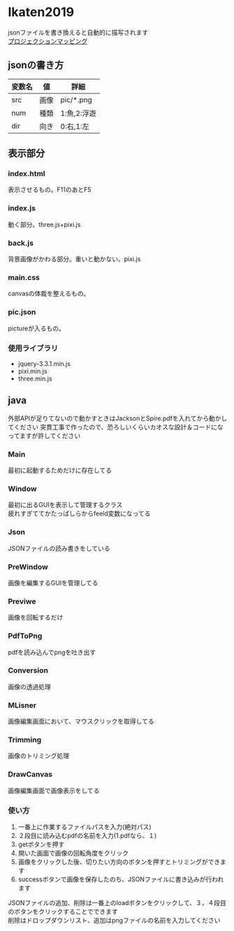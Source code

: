 # Ikaten2019
jsonファイルを書き換えると自動的に描写されます  
[プロジェクションマッピング](https://akatsuki1910.github.io/Ikaten2019/index.html)  
## jsonの書き方
|変数名|値|詳細|
|--|--|--|
| src | 画像 | pic/*.png |
| num | 種類 | 1:魚,2:浮遊 |
| dir | 向き | 0:右,1:左 |

## 表示部分
### index.html
表示させるもの。F11のあとF5
### index.js
動く部分。three.js+pixi.js
### back.js
背景画像がかわる部分。重いと動かない。pixi.js
### main.css
canvasの体裁を整えるもの。
### pic.json
pictureが入るもの。
### 使用ライブラリ
- jquery-3.3.1.min.js
- pixi.min.js
- three.min.js

## java
外部APIが足りてないので動かすときはJacksonとSpire.pdfを入れてから動かしてください
突貫工事で作ったので、恐ろしいくらいカオスな設計＆コードになってますが許してください

### Main
最初に起動するためだけに存在してる
### Window
最初に出るGUIを表示して管理するクラス  
疲れすぎててかたっぱしらからfeeld変数になってる
### Json
JSONファイルの読み書きをしている
### PreWindow
画像を編集するGUIを管理してる  
### Previwe
画像を回転するだけ  
### PdfToPng
pdfを読み込んでpngを吐き出す
### Conversion
画像の透過処理
### MLisner
画像編集画面において、マウスクリックを取得してる
### Trimming
画像のトリミング処理
### DrawCanvas
画像編集画面で画像表示をしてる

### 使い方
1. 一番上に作業するファイルパスを入力(絶対パス)
2. ２段目に読み込むpdfの名前を入力(1.pdfなら、１)
3. getボタンを押す
4. 開いた画面で画像の回転角度をクリック
5. 画像をクリックした後、切りたい方向のボタンを押すとトリミングができます
6. successボタンで画像を保存したのち、JSONファイルに書き込みが行われます
  
JSONファイルの追加、削除は一番上のloadボタンをクリックして、３，４段目のボタンをクリックすることでできます  
削除はドロップダウンリスト、追加はpngファイルの名前を入力してください
